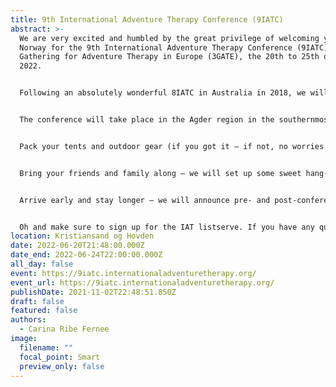 ```yaml
---
title: 9th International Adventure Therapy Conference (9IATC)
abstract: >-
  We are very excited and humbled by the great privilege of welcoming you all to
  Norway for the 9th International Adventure Therapy Conference (9IATC)/3rd
  Gathering for Adventure Therapy in Europe (3GATE), the 20th to 25th of June
  2022.


  Following an absolutely wonderful 8IATC in Australia in 2018, we will transition from the southern hemisphere across to the opposite side of the globe. With the support of the Nordic Outdoor Therapy Network (NOTN), we are proud to host the first IATC in this region. And with the return of IATC to Europe, we collaborate with Adventure Therapy Europe (ATE) in order for 9IATC to also incorporate the Gathering for Adventure Therapy in Europe (GATE).


  The conference will take place in the Agder region in the southernmost part of Norway. We plan to start in the coastal town of Kristiansand and then midway through the conference move camps to the mountain village of Hovden. Don’t worry, we will make sure to get you to the mountains and back, and even plan some fun adventures along the way!


  Pack your tents and outdoor gear (if you got it – if not, no worries – we will sort it out for you or come up with alternative accommodation of your preference). 


  Bring your friends and family along – we will set up some sweet hang-out areas and outdoor activities for your kids and partners.


  Arrive early and stay longer – we will announce pre- and post-conferences, and also suggest places to explore on your own. Check out the hyperlinks in Location.


  Oh and make sure to sign up for the IAT listserve. If you have any questions feel free to Email Us!
location: Kristiansand og Hovden
date: 2022-06-20T21:48:00.000Z
date_end: 2022-06-24T22:00:00.000Z
all_day: false
event: https://9iatc.internationaladventuretherapy.org/
event_url: https://9iatc.internationaladventuretherapy.org/
publishDate: 2021-11-02T22:48:51.850Z
draft: false
featured: false
authors:
  - Carina Ribe Fernee
image:
  filename: ""
  focal_point: Smart
  preview_only: false
---
```

